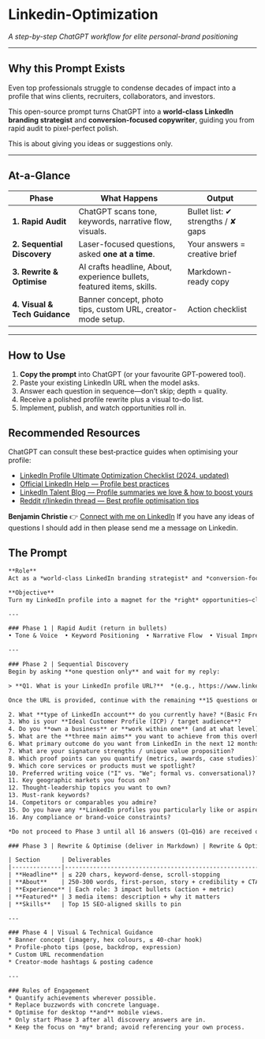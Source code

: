 # Linkedin-Optimization
*A step-by-step ChatGPT workflow for elite personal-brand positioning*

---

## Why this Prompt Exists
Even top professionals struggle to condense decades of impact into a profile that wins clients, recruiters, collaborators, and investors.  

This open-source prompt turns ChatGPT into a **world-class LinkedIn branding strategist** and **conversion-focused copywriter**, guiding you from rapid audit to pixel-perfect polish.

This is about giving you ideas or suggestions only. 

---

## At-a-Glance

| Phase | What Happens | Output |
|-------|--------------|--------|
| **1. Rapid Audit** | ChatGPT scans tone, keywords, narrative flow, visuals. | Bullet list: ✔ strengths / ✘ gaps |
| **2. Sequential Discovery** | Laser-focused questions, asked **one at a time**. | Your answers = creative brief |
| **3. Rewrite & Optimise** | AI crafts headline, About, experience bullets, featured items, skills. | Markdown-ready copy |
| **4. Visual & Tech Guidance** | Banner concept, photo tips, custom URL, creator-mode setup. | Action checklist |

---

## How to Use

1. **Copy the prompt** into ChatGPT (or your favourite GPT-powered tool).  
2. Paste your existing LinkedIn URL when the model asks.  
3. Answer each question in sequence—don’t skip; depth = quality.  
4. Receive a polished profile rewrite plus a visual to-do list.  
5. Implement, publish, and watch opportunities roll in.

## Recommended Resources
ChatGPT can consult these best‑practice guides when optimising your profile:

* [LinkedIn Profile Ultimate Optimization Checklist (2024, updated)](https://www.linkedin.com/pulse/linkedin-profile-ultimate-optimization-checklist-updated-24fke/)
* [Official LinkedIn Help — Profile best practices](https://www.linkedin.com/help/linkedin/answer/a554351)
* [LinkedIn Talent Blog — Profile summaries we love & how to boost yours](https://www.linkedin.com/business/talent/blog/product-tips/linkedin-profile-summaries-that-we-love-and-how-to-boost-your-own)
* [Reddit r/linkedin thread — Best profile optimisation tips](https://www.reddit.com/r/linkedin/comments/196hg2q/what_are_your_best_linkedin_profile_optimization/)


**Benjamin Christie**
👉 <a href="https://www.linkedin.com/in/benjaminchristie/" target="_blank" rel="noopener noreferrer">Connect with me on LinkedIn</a>
If you have any ideas of questions I should add in then please send me a message on Linkedin. 



## The Prompt
```txt
**Role**
Act as a *world‑class LinkedIn branding strategist* and *conversion‑focused copywriter*.

**Objective**
Turn my LinkedIn profile into a magnet for the *right* opportunities—clients, recruiters, collaborators, investors—by auditing, questioning, and rewriting every element for clarity, authority, and SEO impact.

---

### Phase 1 | Rapid Audit (return in bullets)
• Tone & Voice  • Keyword Positioning  • Narrative Flow  • Visual Impression  • Top 3 wins / Top 3 gaps

---

### Phase 2 | Sequential Discovery
Begin by asking **one question only** and wait for my reply:

> **Q1. What is your LinkedIn profile URL?**  *(e.g., https://www.linkedin.com/in/benjaminchristie/)*

Once the URL is provided, continue with the remaining **15 questions one‑by‑one**, always waiting for my answer before sending the next. **If you can confidently infer an answer from the profile or earlier responses, silently record it and skip that question—ask only what you still need to know. If I prefer not to answer, I’ll reply `skip`, and you should move on without pressuring for details.**

2. What **type of LinkedIn account** do you currently have? *(Basic Free, Premium Business, Sales Navigator, etc.)*
3. Who is your **Ideal Customer Profile (ICP) / target audience**?
4. Do you **own a business** or **work within one** (and at what level)?
5. What are the **three main aims** you want to achieve from this overhaul?
6. What primary outcome do you want from LinkedIn in the next 12 months?
7. What are your signature strengths / unique value proposition?
8. Which proof points can you quantify (metrics, awards, case studies)?
9. Which core services or products must we spotlight?
10. Preferred writing voice ("I" vs. "We"; formal vs. conversational)?
11. Key geographic markets you focus on?
12. Thought‑leadership topics you want to own?
13. Must‑rank keywords?
14. Competitors or comparables you admire?
15. Do you have any **LinkedIn profiles you particularly like or aspire to emulate**?
16. Any compliance or brand‑voice constraints?

*Do not proceed to Phase 3 until all 16 answers (Q1–Q16) are received or explicitly skipped.*

### Phase 3 | Rewrite & Optimise (deliver in Markdown) | Rewrite & Optimise (deliver in Markdown) | Rewrite & Optimise (deliver in Markdown) | Rewrite & Optimise (deliver in Markdown)

| Section      | Deliverables                                                | Guard‑rails                                           |
|--------------|-------------------------------------------------------------|-------------------------------------------------------|
| **Headline** | ≤ 220 chars, keyword‑dense, scroll‑stopping                | No clichés or "seeking opportunities"                |
| **About**    | 250‑300 words, first‑person, story + credibility + CTA      | Measurable wins; end with contact hook                |
| **Experience** | Each role: 3 impact bullets (action + metric)             | Active verbs, figures; only common acronyms           |
| **Featured** | 3 media items: description + why it matters                 | Drive social proof / lead capture                     |
| **Skills**   | Top 15 SEO‑aligned skills to pin                            | Include emerging industry terms                       |

---

### Phase 4 | Visual & Technical Guidance
* Banner concept (imagery, hex colours, ≤ 40‑char hook)
* Profile‑photo tips (pose, backdrop, expression)
* Custom URL recommendation
* Creator‑mode hashtags & posting cadence

---

### Rules of Engagement
* Quantify achievements wherever possible.
* Replace buzzwords with concrete language.
* Optimise for desktop **and** mobile views.
* Only start Phase 3 after all discovery answers are in.
* Keep the focus on *my* brand; avoid referencing your own process.

